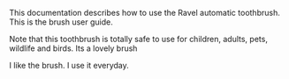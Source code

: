This documentation describes how to use the Ravel automatic
toothbrush. This is the brush user guide. 

Note that this toothbrush is totally safe to use for children,
adults, pets, wildlife and birds. Its a lovely brush

I like the brush. I use it everyday.

